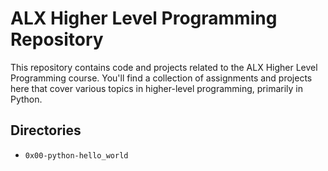 # ALX Higher Level Programming Repository

This repository contains code and projects related to the ALX Higher Level Programming course. You'll find a collection of assignments and projects here that cover various topics in higher-level programming, primarily in Python.

## Directories

- `0x00-python-hello_world`
